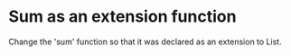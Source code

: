 # Sum as an extension function
Change the 'sum' function so that it was declared as an extension to List<Int>.